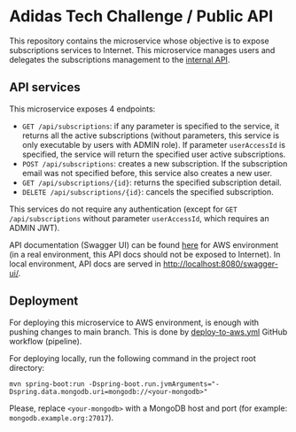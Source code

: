 # Adidas Tech Challenge / Public API

This repository contains the microservice whose objective is to expose subscriptions services to Internet. This microservice manages users and delegates the subscriptions management to the [internal API](https://github.com/deg93/adidas-subscriptions-internal-api).

## API services

This microservice exposes 4 endpoints:

- `GET /api/subscriptions`: if any parameter is specified to the service, it returns all the active subscriptions (without parameters, this service is only executable by users with ADMIN role). If parameter `userAccessId` is specified, the service will return the specified user active subscriptions.
- `POST /api/subscriptions`: creates a new subscription. If the subscription email was not specified before, this service also creates a new user.
- `GET /api/subscriptions/{id}`: returns the specified subscription detail.
- `DELETE /api/subscriptions/{id}`: cancels the specified subscription.

This services do not require any authentication (except for `GET /api/subscriptions` without parameter `userAccessId`, which requires an ADMIN JWT).

API documentation (Swagger UI) can be found [here](https://public-api.adidas-tech-challenge.davidenjuan.es/swagger-ui/) for AWS environment (in a real environment, this API docs should not be exposed to Internet). In local environment, API docs are served in [http://localhost:8080/swagger-ui/](http://localhost:8080/swagger-ui/).

## Deployment

For deploying this microservice to AWS environment, is enough with pushing changes to main branch. This is done by [deploy-to-aws.yml](.github/workflows/deploy-to-aws.yml) GitHub workflow (pipeline).

For deploying locally, run the following command in the project root directory:
```
mvn spring-boot:run -Dspring-boot.run.jvmArguments="-Dspring.data.mongodb.uri=mongodb://<your-mongodb>"
```
Please, replace `<your-mongodb>` with a MongoDB host and port (for example: `mongodb.example.org:27017`).